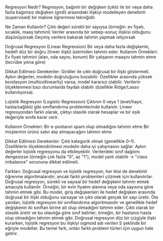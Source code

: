 Regresyon Nedir?
Regresyon, bağımlı bir değişken (çıktı) ile bir veya daha fazla bağımsız değişken (girdi) arasındaki ilişkiyi modelleyen denetimli (supervised) bir makine öğrenmesi tekniğidir.

Ne Zaman Kullanılır?
Çıktı değeri sürekli bir sayıysa (örneğin: ev fiyatı, sıcaklık, maaş tahmini)
Veriler arasında bir sebep-sonuç ilişkisi olduğunu düşünüyorsak
Geçmiş verilere bakarak tahmin yapmak istiyorsak

Doğrusal Regresyon (Linear Regression)
Bir veya daha fazla değişkenle, hedefi düz bir doğru (lineer ilişki) üzerinden tahmin eder.
Kullanım Örnekleri:
Ev fiyatı tahmini (alan, oda sayısı, konum)
Bir çalışanın maaşını tahmin etme (tecrübe yılına göre)

Dikkat Edilmesi Gerekenler:
Girdiler ile çıktı doğrusal bir ilişki göstermeli.
Aykırı değerler, modelin doğruluğunu bozabilir.
Özellikler arasında yüksek korelasyon (multicollinearity) varsa, model kararsız olabilir.
Verilerin ölçeklenmesi bazı durumlarda faydalı olabilir (özellikle Ridge/Lasso kullanılıyorsa).

Lojistik Regresyon (Logistic Regression)
Çıktının 0 veya 1 (evet/hayır, hasta/sağlıklı) gibi sınıflandırma problemlerinde kullanılır.
Lineer regresyondan farklı olarak, çıktıyı olasılık olarak hesaplar ve bir eşik değeriyle sınıfa karar verir.

Kullanım Örnekleri:
Bir e-postanın spam olup olmadığını tahmin etme
Bir müşterinin ürünü satın alıp almayacağını tahmin etme

Dikkat Edilmesi Gerekenler:
Çıktı kategorik olmalı (genellikle 0–1).
Özelliklerin ölçeklendirilmesi modelin daha iyi çalışmasını sağlar.
Aykırı değerler lojistik regresyonu da etkileyebilir.
Verilerdeki sınıf dağılımı dengesizse (örneğin çok fazla "0", az "1"), model yanlı olabilir → "class imbalance" sorununa dikkat edilmeli.

Farkları:
Doğrusal regresyon ve lojistik regresyon, her ikisi de denetimli öğrenme algoritmalarıdır; ancak farklı problemleri çözmek için kullanılırlar. Doğrusal regresyon, sürekli ve sayısal bir hedef değişkeni tahmin etmek amacıyla kullanılır. Örneğin, bir evin fiyatını alanına veya oda sayısına göre tahmin etmek gibi. Bu model, giriş değişkenleri ile hedef değişken arasında doğrusal bir ilişki olduğunu varsayar ve çıktı olarak gerçek bir sayı üretir. Öte yandan, lojistik regresyon bir sınıflandırma algoritmasıdır ve genellikle hedef değişkenin iki sınıftan birine ait olup olmadığını tahmin eder. Çıktı olarak bir olasılık üretir ve bu olasılığa göre sınıf belirler; örneğin, bir hastanın hasta olup olmadığını tahmin etmek gibi. Doğrusal regresyon düz bir çizgiyle ilişki kurarken, lojistik regresyon bu ilişkiyi sigmoid adı verilen S şeklinde bir eğriyle modeller. Bu temel fark, onları farklı problem türleri için uygun hale getirir.
